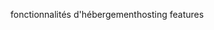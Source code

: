 <span data-ttu-id="5e3df-101">fonctionnalités d'hébergement</span><span class="sxs-lookup"><span data-stu-id="5e3df-101">hosting features</span></span>